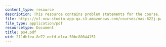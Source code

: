 ```yaml
---
content_type: resource
description: This resource contains problem statements for the course.
file: https://ol-ocw-studio-app-qa.s3.amazonaws.com/courses/mas-622j-pattern-recognition-and-analysis-fall-2006/211dbfea8e72eefdd1ca50bc80044151_ps4.pdf
file_type: application/pdf
resourcetype: Document
title: ps4.pdf
uid: 211dbfea-8e72-eefd-d1ca-50bc80044151
---
```

